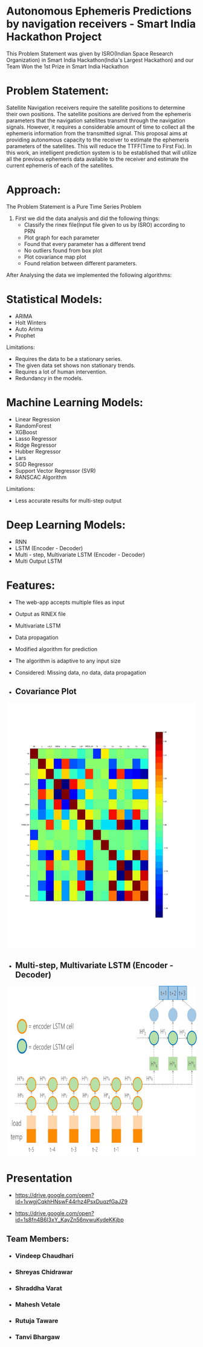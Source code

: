 # Autonomous Ephemeris Predictions by navigation receivers - Smart India Hackathon Project

This Problem Statement was given by ISRO(Indian Space Research Organization) in Smart India Hackathon(India's Largest Hackathon) and our Team Won the 1st Prize in Smart India Hackathon

# Problem Statement:

Satellite Navigation receivers require the satellite positions to determine their own positions. 
The satellite positions are derived from the ephemeris parameters that the navigation satellites transmit through the navigation signals. However, it requires a considerable amount of time to collect all the ephemeris information from the transmitted signal. This proposal aims at providing autonomous capacity to the receiver to estimate the ephemeris parameters of the satellites. 
This will reduce the TTFF(Time to First Fix). 
In this work, an intelligent prediction system is to be established that will utilize all the previous ephemeris data available to the receiver and estimate the current ephemeris of each of the satellites.

# Approach:

The Problem Statement is a Pure Time Series Problem
1) First we did the data analysis and did the following things:
   * Classify the rinex file(Input file given to us by ISRO) according to PRN
   * Plot graph for each parameter
   * Found that every parameter has a different trend
   * No outliers found from box plot
   * Plot covariance map plot
   * Found relation between different parameters.  

After Analysing the data we implemented the following algorithms: 

# Statistical Models:
* ARIMA
* Holt Winters
* Auto Arima
* Prophet

Limitations:
* Requires the data to be a stationary series.
* The given data set shows non stationary trends.
* Requires a lot of human intervention. 
* Redundancy in the models.

# Machine Learning Models:
* Linear Regression
* RandomForest
* XGBoost
* Lasso Regressor
* Ridge Regressor
* Hubber Regressor
* Lars
* SGD Regressor
* Support Vector Regressor (SVR)
* RANSCAC Algorithm

Limitations:
* Less accurate results for multi-step output

# Deep Learning Models:
* RNN
* LSTM (Encoder - Decoder)
* Multi - step, Multivariate LSTM (Encoder - Decoder)
* Multi Output LSTM

# Features:

  * The web-app accepts multiple files as input
  * Output as RINEX file
  * Multivariate LSTM
  * Data propagation
  * Modified algorithm for prediction
  * The algorithm is adaptive to any input size
  * Considered: Missing data, no data, data propagation
  
  * ## Covariance Plot
  
  <img src="docs/Covariance.png" height = "650" width="650">
  
  * ## Multi-step, Multivariate LSTM (Encoder - Decoder)
  
  <img src="docs/LSTM.png" height = "450" width="850">
  
  # Presentation
  
 * https://drive.google.com/open?id=1vwgjCqkhHNswF44rhz4PsxDuqzfGaJZ9
 
 * https://drive.google.com/open?id=1s8fn4B6I3xY_KayZn56nvwuKydeKKjbp
 
 ## Team Members:
   * ### Vindeep Chaudhari
   * ### Shreyas Chidrawar
   * ### Shraddha Varat
   * ### Mahesh Vetale
   * ### Rutuja Taware
   * ### Tanvi Bhargaw
 
 
